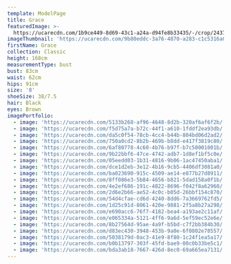 ```yaml
---
template: ModelPage
title: Grace
featuredImage: >-
  https://ucarecdn.com/1b9ce449-8d69-43c1-a24a-d94fe8b33435/-/crop/2437x1287/0,45/-/preview/
imageThumbnail: 'https://ucarecdn.com/9b80eddc-3a76-4870-a283-c1c5316a0040/'
firstName: Grace
collection: Classic
height: 168cm
measurementType: bust
bust: 83cm
waist: 62cm
hips: 91cm
size: '8'
shoeSize: 38/7.5
hair: Black
eyes: Brown
imagePortfolio:
  - image: 'https://ucarecdn.com/5133b268-af96-4648-8d2b-320af6af6f2b/'
  - image: 'https://ucarecdn.com/f5d75a7a-b72c-44f1-a610-1fddf2ea93db/'
  - image: 'https://ucarecdn.com/da5c0f54-78cb-4cc4-b44b-804bd06d2ad2/'
  - image: 'https://ucarecdn.com/750a0cd2-8b2b-469b-b8dd-e417f3819c80/'
  - image: 'https://ucarecdn.com/6af80778-4c60-4b76-b97f-b7c50001001b/'
  - image: 'https://ucarecdn.com/9b22bbf6-47ce-4742-adb7-1d8ef1bf5c0e/'
  - image: 'https://ucarecdn.com/05eedd03-1b31-4816-9b06-1ac47450aba1/'
  - image: 'https://ucarecdn.com/dce1d2eb-3e12-4b16-9cb5-4406df3081a0/'
  - image: 'https://ucarecdn.com/ba023690-915c-4509-ae14-e877b27d8911/'
  - image: 'https://ucarecdn.com/8ff086e3-5b84-4656-b821-5dad158a0f1b/'
  - image: 'https://ucarecdn.com/4e2ef686-191c-4822-8696-f042f8a62960/'
  - image: 'https://ucarecdn.com/2d6e2b66-ae52-4c0c-b05d-26bbf154c870/'
  - image: 'https://ucarecdn.com/54d4cfae-cd6d-4240-8dd6-7a3669762fd5/'
  - image: 'https://ucarecdn.com/1d25c91d-8061-420e-9881-2f5a8b27a298/'
  - image: 'https://ucarecdn.com/e690acc6-76f7-4182-bea4-a193ae2c11af/'
  - image: 'https://ucarecdn.com/e065334a-5121-4ff6-9a6d-5ef59ec52e6e/'
  - image: 'https://ucarecdn.com/8b27564d-95ae-4a9f-b5bd-c7f2bb384b30/'
  - image: 'https://ucarecdn.com/d83ec430-3948-453b-9a0e-6f0802e78557/'
  - image: 'https://ucarecdn.com/5038179d-0ac3-41e9-8f80-1c24f1ea5a17/'
  - image: 'https://ucarecdn.com/b0b13797-303f-45fd-bae9-00c0b33be5c1/'
  - image: 'https://ucarecdn.com/bda3ab18-7667-426d-8ec0-69a665ea7131/'
---
```


